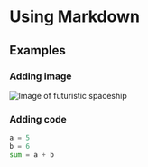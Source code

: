 # Using Markdown
## Examples

### Adding image
![Image of futuristic spaceship](https://cdn.pixabay.com/photo/2020/09/14/10/45/spaceship-5570682_640.jpg)

### Adding code
```python
a = 5
b = 6
sum = a + b
```
